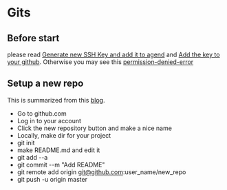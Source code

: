 # Gits
## Before start
 please read [Generate new SSH Key and add it to agend](https://help.github.com/en/github/authenticating-to-github/generating-a-new-ssh-key-and-adding-it-to-the-ssh-agent) and [Add the key to your github](https://help.github.com/en/github/authenticating-to-github/adding-a-new-ssh-key-to-your-github-account). Otherwise you may see this [permission-denied-error](https://stackoverflow.com/questions/12940626/github-error-message-permission-denied-publickey)

## Setup a new repo
This is summarized from this [blog](https://kbroman.org/github_tutorial/pages/init.html).
* Go to github.com
* Log in to your account 
* Click the new repository button and make a nice name
* Locally, make dir for your project 
* git init
* make README.md and edit it
* git add --a
* git commit --m "Add README"
* git remote add origin git@github.com:user_name/new_repo
* git push -u origin master


